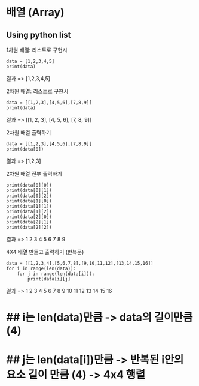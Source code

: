 # 배열 (Array)
## Using python list


1차원 배열: 리스트로 구현시
```
data = [1,2,3,4,5]
print(data)
```
결과 => [1,2,3,4,5]


2차원 배열: 리스트로 구현시
```
data = [[1,2,3],[4,5,6],[7,8,9]]
print(data)
```
결과 => [[1, 2, 3], [4, 5, 6], [7, 8, 9]]


2차원 배열 출력하기
```
data = [[1,2,3],[4,5,6],[7,8,9]]
print(data[0])
```

결과 => [1,2,3]

2차원 배열 전부 출력하기
```
print(data[0][0])
print(data[0][1])
print(data[0][2])
print(data[1][0])
print(data[1][1])
print(data[1][2])
print(data[2][0])
print(data[2][1])
print(data[2][2])
```
결과 => 1 2 3 4 5 6 7 8 9


4X4 배열 만들고 출력하기 (반복문)
```
data = [[1,2,3,4],[5,6,7,8],[9,10,11,12],[13,14,15,16]]
for i in range(len(data)):
    for j in range(len(data[i])):
        print(data[i][j]
```
결과 => 1 2 3 4 5 6 7 8 9 10 11 12 13 14 15 16
              
# ## i는 len(data)만큼 -> data의 길이만큼(4)
# ## j는 len(data[i])만큼 -> 반복된 i안의 요소 길이 만큼 (4) -> 4x4 행렬
